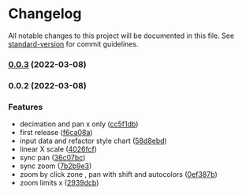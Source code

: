 # Changelog

All notable changes to this project will be documented in this file. See [standard-version](https://github.com/conventional-changelog/standard-version) for commit guidelines.

### [0.0.3](https://github.com/mdof/timeseries-svelte/compare/v0.0.2...v0.0.3) (2022-03-08)

### 0.0.2 (2022-03-08)

### Features

- decimation and pan x only ([cc5f1db](https://github.com/mdof/timeseries-svelte/commit/cc5f1dbd92c8b7d599d8d0a32446a5092bdfc3e8))
- first release ([f6ca08a](https://github.com/mdof/timeseries-svelte/commit/f6ca08a2e07c59bf539143acc1027a8c18e9f284))
- input data and refactor style chart ([58d8ebd](https://github.com/mdof/timeseries-svelte/commit/58d8ebd9381407d7d1fd3dedc07c19e28335c40b))
- linear X scale ([4026fcf](https://github.com/mdof/timeseries-svelte/commit/4026fcfc87cc6cdb4c7c66bd811c826764ec2fab))
- sync pan ([36c07bc](https://github.com/mdof/timeseries-svelte/commit/36c07bc06421cbfbc19a1af7bb0b8b0e31906017))
- sync zoom ([7b2b9e3](https://github.com/mdof/timeseries-svelte/commit/7b2b9e3d039403f457c852c57acb085b2646a916))
- zoom by click zone , pan with shift and autocolors ([0ef387b](https://github.com/mdof/timeseries-svelte/commit/0ef387b8bc3a866a5b3ce4338828d0977abdf556))
- zoom limits x ([2939dcb](https://github.com/mdof/timeseries-svelte/commit/2939dcb9758cfb7cfbfe4cd8de1d9023a05cedae))
